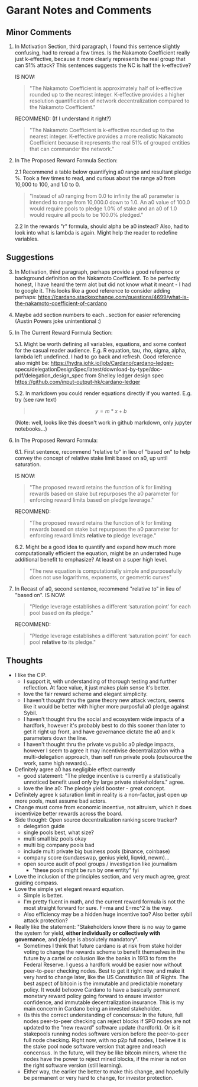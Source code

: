 # Garant Notes and Comments

## Minor Comments

1. In Motivation Section, third paragraph, I found this sentence slightly confusing, had to reread a few times. Is the Nakamoto Coefficient really just k-effective, because it more clearly represents the real group that can 51% attack? This sentences suggests the NC is half the k-effective?

	IS NOW:
    > "The Nakamoto Coefficient is approximately half of k-effective rounded up to the nearest integer. K-effective provides a higher resolution quantification of network decentralization compared to the Nakamoto Coefficient."

	RECOMMEND: (If I understand it right?)
	> "The Nakamoto Coefficient is k-effective rounded up to the nearest integer. K-effective provides a more realistic Nakamoto Coefficient because it represents the real 51% of grouped entities that can commander the network."

2. In The Proposed Reward Formula Section:

	2.1 Recommend a table below quantifying a0 range and resultant pledge %. Took a few times to read, and curious about the range a0 from 10,000 to 100, and 1.0 to 0.
	> "Instead of a0 ranging from 0.0 to infinity the a0 parameter is intended to range from 10,000.0 down to 1.0. An a0 value of 100.0 would require pools to pledge 1.0% of stake and an a0 of 1.0 would require all pools to be 100.0% pledged."
	
	2.2 In the rewards "r" formula, should alpha be a0 instead?  Also, had to look into what is lambda is again.  Might help the reader to redefine variables.

## Suggestions

3. In Motivation, third paragraph, perhaps provide a good reference or background definition on the Nakamoto Coefficient.  To be perfectly honest, I have heard the term alot but did not know what it meant - I had to google it.  This looks like a good reference to consider adding perhaps: https://cardano.stackexchange.com/questions/4699/what-is-the-nakamoto-coefficient-of-cardano

4. Maybe add section numbers to each...section for easier referencing (Austin Powers joke unintentional :) 

5. In The Current Reward Formula Section:

	5.1. Might be worth defining all variables, equations, and some context for the casual reader audience. E.g. R equation, tau, rho, sigma, alpha, 	lambda left undefined. I had to go back and refresh.  Good reference also might be: https://hydra.iohk.io/job/Cardano/cardano-ledger-	specs/delegationDesignSpec/latest/download-by-type/doc-pdf/delegation_design_spec from
    	Shelley ledger design spec https://github.com/input-output-hk/cardano-ledger
    
    5.2. In markdown you could render equations directly if you wanted. E.g. try (see raw text)
	> $$ y=m*x+b $$

	(Note: well, looks like this doesn't work in github markdown, only jupyter notebooks...)

6. In The Proposed Reward Formula:

	6.1. First sentence, recommend "relative to" in lieu of "based on" to help convey the concept of relative stake limit based on a0, up until saturation.

	IS NOW:
	> "The proposed reward retains the function of k for limiting rewards based on stake but repurposes the a0 parameter for enforcing reward limits based on pledge leverage."

	RECOMMEND:
	> "The proposed reward retains the function of k for limiting rewards based on stake but repurposes the a0 parameter for enforcing reward limits **relative to** pledge leverage."
	
    6.2. Might be a good idea to quantify and expand how much more computationally efficient the equation, might be an underrated huge additional benefit to emphasize? At least on a super high level.
	> "The new equation is computationally simple and purposefully does not use logarithms, exponents, or geometric curves"

7. In Recast of a0, second sentence, recommend "relative to" in lieu of "based on".
	IS NOW:
	> "Pledge leverage establishes a different ‘saturation point’ for each pool based on its pledge."

	RECOMMEND:
	> "Pledge leverage establishes a different ‘saturation point’ for each pool **relative to** its pledge."

## Thoughts
- I like the CIP. 
	- I support it, with understanding of thorough testing and further reflection. At face value, it just makes plain sense it's better.
	- love the fair reward scheme and elegant simplicity.
	- I haven't thought thru the game theory new attack vectors, seems like it would be better with higher more purposful a0 pledge against Sybil.
	- I haven't thought thru the social and ecosystem wide impacts of a hardfork, however it's probably best to do this sooner than later to get it right up front, and have governance dictate the a0 and k parameters down the line.
	- I haven't thought thru the private vs public a0 pledge impacts, however I seem to agree it may incentivise decentralization with a multi-delegation approach, than self run private pools (outsource the work, same high rewards)...
- Definitely agree a0 has negligible effect currently
	- good statement: "The pledge incentive is currently a statistically unnoticed benefit used only by large private stakeholders." agree.
	- love the line a0: The pledge yield booster - great concept.
- Definitely agree k saturation limit in reality is a non-factor, just open up more pools, must assume bad actors.
- Change must come from economic incentive, not altruism, which it does incentivize better rewards across the board.
- Side thought: Open source decentralization ranking score tracker?
	- delegation guide
	- single pools best, what size?
	- multi small biz pools okay
	- multi big company pools bad
	- include multi private big business pools (binance, coinbase)
	- company score (sundaeswap, genius yield, liqwid, newm)...
	- open source audit of pool groups / investigation like journalism
		- "these pools might be run by one entity" fyi
- Love the inclusion of the principles section, and very much agree, great guiding compass.  
- Love the simple yet elegant reward equation.  
	- Simple is better.  
	- I'm pretty fluent in math, and the current reward formula is not the most straight forward for sure. F=ma and E=mc^2 is the way.
	- Also efficiency may be a hidden huge incentive too? Also better sybil attack protection?
- Really like the statement: "Stakeholders know there is no way to game the system for yield, **either individually or collectively with governance**, and pledge is absolutely mandatory".  
	- Sometimes I think that future cardano is at risk from stake holder voting to change the rewards scheme to benefit themselves in the future by a cartel or collusion like the banks in 1913 to form the Federal Reserve.  I guess a hardfork would be easier now without peer-to-peer checking nodes.  Best to get it right now, and make it very hard to change later, like the US Constitution Bill of Rights.  The best aspect of bitcoin is the immutable and predictable monetary policy.  It would behoove Cardano to have a basically permanent monetary reward policy going forward to ensure investor confidence, and immutable decentralization insurance.  This is my main concern in Cardano being an invested stakeholder. 
	- (Is this the correct understanding of concensus: In the future, full nodes peer-to-peer checking can reject blocks if SPO nodes are not updated to the "new reward" software update (hardfork). Or is it stakepools running nodes software version before the peer-to-peer full node checking.  Right now, with no p2p full nodes, I believe it is the stake pool node software version that agree and reach concensus.  In the future, will they be like bitcoin miners, where the nodes have the power to reject mined blocks, if the miner is not on the right software version (still learning). 
	- Either way, the earlier the better to make this change, and hopefully be permanent or very hard to change, for investor protection.
